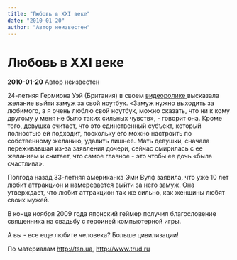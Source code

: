 ```yaml
---
title: "Любовь в ХХI веке"
date: "2010-01-20"
author: "Автор неизвестен"
---
```


# Любовь в ХХI веке

**2010-01-20** Автор неизвестен

24-летняя Гермиона Уэй (Британия) в своем [видеоролике ](http://www.youtube.com/watch?v=D2ik4r-58d8)высказала желание выйти замуж за свой ноутбук. «Замуж нужно выходить за любимого, а я очень люблю свой ноутбук, можно сказать, что ни к кому другому у меня не было таких сильных чувств», - говорит она. Кроме того, девушка считает, что это единственный субъект, который полностью ей подходит, поскольку его можно настроить по собственному желанию, удалить лишнее. Мать девушки, сначала переживавшая из-за заявления дочери, сейчас смирилась с ее желанием и считает, что самое главное - это чтобы ее дочь «была счастлива».

Полгода назад 33-летняя американка Эми Вулф заявила, что уже 10 лет любит аттракцион и намеревается выйти за него замуж. Она утверждает, что любит аттракцион так же сильно, как женщины любят своих мужей.

В конце ноября 2009 года японский геймер получил благословение священника на свадьбу с героиней компьютерной игры.

А вы - все еще любите человека? Больше цивилизации!

По материалам http://tsn.ua, http://www.trud.ru